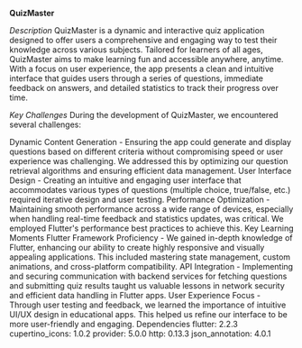 **QuizMaster**

*Description*
QuizMaster is a dynamic and interactive quiz application designed to offer users a comprehensive and engaging way to test their knowledge across various subjects. Tailored for learners of all ages, QuizMaster aims to make learning fun and accessible anywhere, anytime. With a focus on user experience, the app presents a clean and intuitive interface that guides users through a series of questions, immediate feedback on answers, and detailed statistics to track their progress over time.

*Key Challenges*
During the development of QuizMaster, we encountered several challenges:

Dynamic Content Generation - Ensuring the app could generate and display questions based on different criteria without compromising speed or user experience was challenging. We addressed this by optimizing our question retrieval algorithms and ensuring efficient data management.
User Interface Design - Creating an intuitive and engaging user interface that accommodates various types of questions (multiple choice, true/false, etc.) required iterative design and user testing.
Performance Optimization - Maintaining smooth performance across a wide range of devices, especially when handling real-time feedback and statistics updates, was critical. We employed Flutter's performance best practices to achieve this.
Key Learning Moments
Flutter Framework Proficiency - We gained in-depth knowledge of Flutter, enhancing our ability to create highly responsive and visually appealing applications. This included mastering state management, custom animations, and cross-platform compatibility.
API Integration - Implementing and securing communication with backend services for fetching questions and submitting quiz results taught us valuable lessons in network security and efficient data handling in Flutter apps.
User Experience Focus - Through user testing and feedback, we learned the importance of intuitive UI/UX design in educational apps. This helped us refine our interface to be more user-friendly and engaging.
Dependencies
flutter: 2.2.3
cupertino_icons: 1.0.2
provider: 5.0.0
http: 0.13.3
json_annotation: 4.0.1
